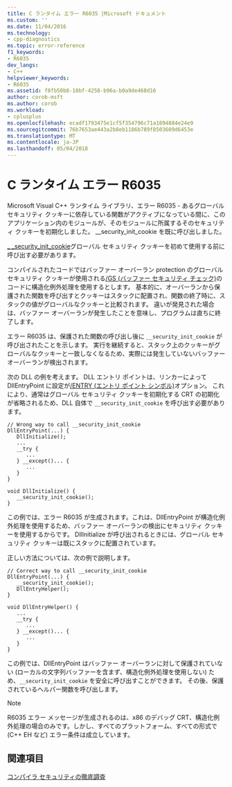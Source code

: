 ```yaml
---
title: C ランタイム エラー R6035 |Microsoft ドキュメント
ms.custom: ''
ms.date: 11/04/2016
ms.technology:
- cpp-diagnostics
ms.topic: error-reference
f1_keywords:
- R6035
dev_langs:
- C++
helpviewer_keywords:
- R6035
ms.assetid: f8fb50b8-18bf-4258-b96a-b0a9de468d16
author: corob-msft
ms.author: corob
ms.workload:
- cplusplus
ms.openlocfilehash: ecadf1793475e1cf5f354796c71a1894884e24e9
ms.sourcegitcommit: 76b7653ae443a2b8eb1186b789f8503609d6453e
ms.translationtype: MT
ms.contentlocale: ja-JP
ms.lasthandoff: 05/04/2018
---
```

# <a name="c-runtime-error-r6035"></a>C ランタイム エラー R6035
Microsoft Visual C++ ランタイム ライブラリ、エラー R6035 - あるグローバル セキュリティ クッキーに依存している関数がアクティブになっている間に、このアプリケーション内のモジュールが、そのモジュールに所属するそのセキュリティ クッキーを初期化しました。  __security_init_cookie を既に呼び出しました。  
  
 [_ _security_init_cookie](../../c-runtime-library/reference/security-init-cookie.md)グローバル セキュリティ クッキーを初めて使用する前に呼び出す必要があります。  
  
 コンパイルされたコードではバッファー オーバーラン protection のグローバル セキュリティ クッキーが使用される[/GS (バッファー セキュリティ チェック)](../../build/reference/gs-buffer-security-check.md)のコードに構造化例外処理を使用するとします。 基本的に、オーバーランから保護された関数を呼び出すとクッキーはスタックに配置され、関数の終了時に、スタックの値がグローバルなクッキーと比較されます。 違いが発見された場合は、バッファー オーバーランが発生したことを意味し、プログラムは直ちに終了します。  
  
 エラー R6035 は、保護された関数の呼び出し後に `__security_init_cookie` が呼び出されたことを示します。 実行を継続すると、スタック上のクッキーがグローバルなクッキーと一致しなくなるため、実際には発生していないバッファー オーバーランが検出されます。  
  
 次の DLL の例を考えます。 DLL エントリ ポイントは、リンカーによって DllEntryPoint に設定が[/ENTRY (エントリ ポイント シンボル)](../../build/reference/entry-entry-point-symbol.md)オプション。 これにより、通常はグローバル セキュリティ クッキーを初期化する CRT の初期化が省略されるため、DLL 自体で `__security_init_cookie` を呼び出す必要があります。  
  
```  
// Wrong way to call __security_init_cookie  
DllEntryPoint(...) {  
   DllInitialize();  
   ...  
   __try {  
      ...  
   } __except()... {  
      ...  
   }  
}  
  
void DllInitialize() {  
   __security_init_cookie();  
}  
```  
  
 この例では、エラー R6035 が生成されます。これは、DllEntryPoint が構造化例外処理を使用するため、バッファー オーバーランの検出にセキュリティ クッキーを使用するからです。 DllInitialize が呼び出されるときには、グローバル セキュリティ クッキーは既にスタックに配置されています。  
  
 正しい方法については、次の例で説明します。  
  
```  
// Correct way to call __security_init_cookie  
DllEntryPoint(...) {  
   __security_init_cookie();  
   DllEntryHelper();  
}  
  
void DllEntryHelper() {  
   ...  
   __try {  
      ...  
   } __except()... {  
      ...  
   }  
}  
```  
  
 この例では、DllEntryPoint はバッファー オーバーランに対して保護されていない (ローカルの文字列バッファーを含まず、構造化例外処理を使用しない) ため、`__security_init_cookie` を安全に呼び出すことができます。 その後、保護されているヘルパー関数を呼び出します。  
  
> [!NOTE]
>  R6035 エラー メッセージが生成されるのは、x86 のデバッグ CRT、構造化例外処理の場合のみです。しかし、すべてのプラットフォーム、すべての形式で (C++ EH など) エラー条件は成立しています。  
  
## <a name="see-also"></a>関連項目  
 [コンパイラ セキュリティの徹底調査](http://go.microsoft.com/fwlink/p/?linkid=7260)